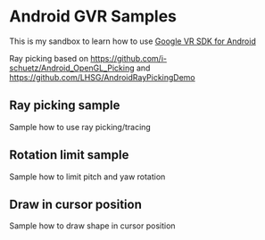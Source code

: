 Android GVR Samples
=============================

This is my sandbox to learn how to use [Google VR SDK for Android](https://github.com/googlevr/gvr-android-sdk)

Ray picking based on https://github.com/i-schuetz/Android_OpenGL_Picking and https://github.com/LHSG/AndroidRayPickingDemo


Ray picking sample
------------------
Sample how to use ray picking/tracing

Rotation limit sample
------------------
Sample how to limit pitch and yaw rotation

Draw in cursor position
------------------
Sample how to draw shape in cursor position


